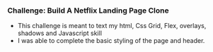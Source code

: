 ### Challenge: Build A Netflix Landing Page Clone
- This challenge is meant to text my html, Css Grid, Flex, overlays, shadows and Javascript skill
- I was able to complete the basic styling of the page and header.